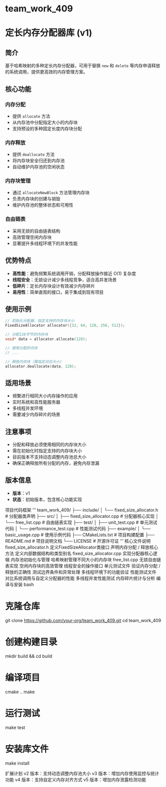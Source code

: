 # team_work_409
# 定长内存分配器库 (v1)

## 简介

基于哈希映射的多种定长内存分配器，可用于替换 `new` 和 `delete` 等内存申请释放的系统调用，提供更高效的内存管理方案。

## 核心功能

### 内存分配
- 提供 `allocate` 方法
- 从内存池中分配指定大小的内存块
- 支持预设的多种固定长度内存块分配

### 内存释放
- 提供 `deallocate` 方法
- 将内存块安全归还到内存池
- 自动维护内存池的空闲状态

### 内存块管理
- 通过 `allocateNewBlock` 方法管理内存块
- 负责内存块的创建与销毁
- 维护内存池的整体状态和可用性

### 自由链表
- 采用无锁的自由链表结构
- 高效管理空闲内存块
- 显著提升多线程环境下的并发性能

## 优势特点

- **高性能**：避免频繁系统调用开销，分配释放操作接近 O(1) 复杂度
- **线程安全**：无锁设计减少多线程竞争，适合高并发场景
- **低碎片**：定长内存块设计有效减少内存碎片
- **易用性**：简单直观的接口，易于集成到现有项目

## 使用示例

```cpp
// 初始化分配器，指定支持的内存块大小
FixedSizeAllocator allocator({32, 64, 128, 256, 512});

// 分配128字节的内存块
void* data = allocator.allocate(128);

// 使用分配的内存
// ...

// 释放内存块（需指定对应大小）
allocator.deallocate(data, 128);
```

## 适用场景

- 频繁进行相同大小内存操作的应用
- 实时系统和高性能服务器
- 多线程并发环境
- 需要减少内存碎片的场景

## 注意事项

- 分配和释放必须使用相同的内存块大小
- 需在初始化时指定支持的内存块大小
- 目前版本不支持动态调整内存池总大小
- 确保正确释放所有分配的内存，避免内存泄漏

## 版本信息

- **版本**：v1
- **状态**：初始版本，包含核心功能实现

项目代码框架
’’’
team_work_409/
├── include/
│   └── fixed_size_allocator.h       # 分配器类声明
├── src/
│   ├── fixed_size_allocator.cpp     # 分配器核心实现
│   └── free_list.cpp                # 自由链表实现
├── test/
│   ├── unit_test.cpp                # 单元测试代码
│   └── performance_test.cpp         # 性能测试代码
├── example/
│   └── basic_usage.cpp              # 使用示例代码
├── CMakeLists.txt                   # 项目构建配置
├── README.md                        # 项目说明文档
└── LICENSE                          # 开源许可证
’’’
核心文件说明
fixed_size_allocator.h
定义FixedSizeAllocator类接口
声明内存分配 / 释放核心方法
定义内部数据结构和类型别名
fixed_size_allocator.cpp
实现分配器核心逻辑
内存池初始化与管理
哈希映射管理不同大小的内存块
free_list.cpp
无锁自由链表实现
空闲内存块的高效管理
线程安全的操作接口
单元测试文件
验证内存分配 / 释放的正确性
测试边界条件和异常处理
多线程环境下的功能验证
性能测试文件
对比系统调用与自定义分配器的性能
多线程并发性能测试
内存碎片统计与分析
编译与安装
bash
# 克隆仓库
git clone https://github.com/your-org/team_work_409.git
cd team_work_409

# 创建构建目录
mkdir build && cd build

# 编译项目
cmake ..
make

# 运行测试
make test

# 安装库文件
make install





扩展计划
v2 版本：支持动态调整内存池大小
v3 版本：增加内存使用监控与统计功能
v4 版本：支持自定义内存对齐方式
v5 版本：增加内存泄露检测功能
